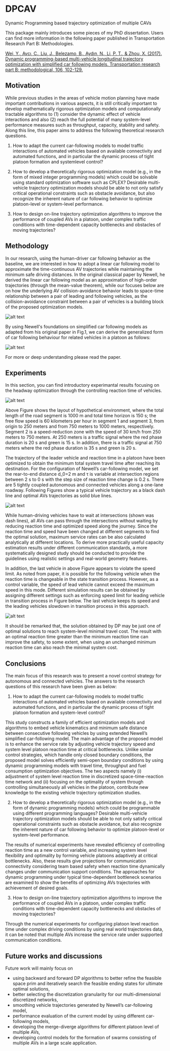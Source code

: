 # DPCAV
Dynamic Programming based trajectory optimization of multiple CAVs

This package mainly introduces some pieces of my PhD dissertation. Users can find more information in the following paper published in Transportation Research Part B: Methodologies.

[Wei, Y., Avcı, C., Liu, J., Belezamo, B., Aydın, N., Li, P. T., & Zhou, X. (2017). Dynamic programming-based multi-vehicle longitudinal trajectory optimization with simplified car following models. Transportation research part B: methodological, 106, 102-129.]

## Motivation

While previous studies in the areas of vehicle motion planning have made important contributions in various aspects, it is still critically important to develop mathematically rigorous optimization models and computationally tractable algorithms to (1) consider the dynamic effect of vehicle interactions and also (2) reach the full potential of many system-level performance measures such as throughput, capacity, stability and safety. Along this line, this paper aims to address the following theoretical research questions.

1. How to adapt the current car-following models to model traffic interactions of automated vehicles based on available connectivity and automated functions, and in particular the dynamic process of tight platoon formation and systemlevel control?

2. How to develop a theoretically rigorous optimization model (e.g., in the form of mixed integer programming models) which could be solvable using standard optimization software such as CPLEX? Desirable multi-vehicle trajectory optimization models should be able to not only satisfy critical operational constraints such as obstacle avoidance, but also recognize the inherent nature of car following behavior to optimize platoon-level or system-level performance.

3. How to design on-line trajectory optimization algorithms to improve the performance of coupled AVs in a platoon, under complex traffic conditions with time-dependent capacity bottlenecks and obstacles of moving trajectories?

[Wei, Y., Avcı, C., Liu, J., Belezamo, B., Aydın, N., Li, P. T., & Zhou, X. (2017). Dynamic programming-based multi-vehicle longitudinal trajectory optimization with simplified car following models. Transportation research part B: methodological, 106, 102-129.]: <https://www.sciencedirect.com/science/article/pii/S0191261517301078?casa_token=-R53IsF9YmoAAAAA:41Azyn3bA7OtX_YR2t5pB7dWDlWtFfJOIJi0FoXDFGep4xvtKKpdt4bhMfrgdpsEENs_DPFSY7s>

## Methodology

In our research, using the human-driver car following behavior as the baseline, we are interested in how to adopt a linear car following model to approximate the time-continuous AV trajectories while maintaining the minimum safe driving distances. In the original classical paper by Newell, he derived the linear car following model as an approximation of high-order trajectories (through the mean-value theorem), while our focuses below are on how the underlying AV collision-avoidance behavior leads to space-time relationship between a pair of leading and following vehicles, as the collision-avoidance constraint between a pair of vehicles is a building block of the proposed optimization models.

![alt text](https://github.com/caferavci/DPCAV/blob/main/Media/Newell.png)

By using Newell's foundations on simplified car following models as adapted from his original paper in Fig.1, we can derive the generalized form of car following behaviour for related vehicles in a platoon as follows:

![alt text](https://github.com/caferavci/DPCAV/blob/main/Media/Newell_General_Form.jpg)

For more or deep understanding please read the paper.

## Experiments

In this section, you can find introductory experimantal results focusing on the headway optimization through the controlling reaction time of vehicles.

![alt text](https://github.com/caferavci/DPCAV/blob/main/Media/Experiment_Layout.jpg)

Above Figure shows the layout of hypothetical environment, where the total length of the road segment is 1000 m and total time horizon is 150 s; the free flow speed is 60 kilometers per hour in segment 1 and segment 3, from origin to 250 meters and from 750 meters to 1000 meters, respectively. Segment 2 is a speed-reduction zone with the speed of 30 km/h from 250 meters to 750 meters. At 250 meters is a traffic signal where the red phase duration is 20 s and green is 15 s. In addition, there is a traffic signal at 750 meters where the red phase duration is 35 s and green is 20 s.

The trajectory of the leader vehicle and reaction time in a platoon have been optimized to obtain the minimum total system travel time after reaching its destination. For the configuration of Newell’s car-following model, we set the rear-to-end distance d_0=2 m and τ is variable at intersection regions between 2 s to 0 s with the step size of reaction time change is 0.2 s. There are 5 tightly coupled autonomous and connected vehicles along a one-lane roadway. Following Figures show a typical vehicle trajectory as a black dash line and optimal AVs trajectories as solid blue lines.

![alt text](https://github.com/caferavci/DPCAV/blob/main/Media/Experiment_Results_1.jpg)

While human-driving vehicles have to wait at intersections (shown was dash lines), all AVs can pass through the intersections without waiting by reducing reaction time and optimized speed along the journey. Since the reaction time and speed have been changed at different segments to find the optimal solution, maximum service rates can be also calculated analytically at different locations. To derive more practically useful capacity estimation results under different communication standards, a more systematically designed study should be conducted to provide the guidelines using realistic settings and real-world geometry features. 

In addition, the last vehicle in above Figure appears to violate the speed limit. As noted from paper, it is possible for the following vehicle when the reaction time is changeable in the state transition process. However, as a control variable, the speed of lead vehicle cannot exceed the maximum speed in this mode. Different simulation results can be obtained by assigning different settings such as enforcing speed limit for leading vehicle in transition process in Figure below. The last vehicle keeps its speed and the leading vehicles slowdown in transition process in this approach.

![alt text](https://github.com/caferavci/DPCAV/blob/main/Media/Experiment_Results_2.jpg)

It should be remarked that, the solution obtained by DP may be just one of optimal solutions to reach system-level minimal travel cost. The result with an optimal reaction time greater than the minimum reaction time can improve the safety, to some extent, when using an unchanged minimum reaction time can also reach the minimal system cost.

## Conclusions

The main focus of this research was to present a novel control strategy for autonomous and connected vehicles. The answers to the research questions of this research have been given as below:

1. How to adapt the current car-following models to model traffic interactions of automated vehicles based on available connectivity and automated functions, and in particular the dynamic process of tight platoon formation and system-level control? 

This study constructs a family of efficient optimization models and algorithms to embed vehicle kinematics and minimum safe distance between consecutive following vehicles by using extended Newell’s simplified car-following model. The main advantage of the proposed model is to enhance the service rate by adjusting vehicle trajectory speed and system level platoon reaction time at critical bottlenecks. Unlike similar control strategies, which handle only closed boundary conditions, the proposed model solves efficiently semi-open boundary conditions by using dynamic programming models with travel time, throughput and fuel consumption optimization objectives. The two aspects namely (i) adjustment of system level reaction time in discretized space-time-reaction time network and (ii) focusing on the optimality of system through controlling simultaneously all vehicles in the platoon, contribute new knowledge to the existing vehicle trajectory optimization studies. 

2. How to develop a theoretically rigorous optimization model (e.g., in the form of dynamic programming models) which could be programmable using different programming languages? Desirable multi-vehicle trajectory optimization models should be able to not only satisfy critical operational constraints such as obstacle avoidance, but also recognize the inherent nature of car following behavior to optimize platoon-level or system-level performance.

The results of numerical experiments have revealed efficiency of controlling reaction time as a new control variable, and increasing system level flexibility and optimality by forming vehicle platoons adaptively at critical bottlenecks. Also, these results give projections for communication connectivity considering team based safety when reaction time dynamically changes under communication support conditions. The approaches for dynamic programming under typical time-dependent bottleneck scenarios are examined to show the benefits of optimizing AVs trajectories with achievement of desired goals.

3. How to design on-line trajectory optimization algorithms to improve the performance of coupled AVs in a platoon, under complex traffic conditions with time-dependent capacity bottlenecks and obstacles of moving trajectories?

Through the numerical experiments for configuring platoon level reaction time under complex driving conditions by using real world trajectories data, it can be noted that multiple AVs increase the service rate under supported communication conditions. 

##	Future works and discussions

Future work will mainly focus on 
* using backward and forward DP algorithms to better refine the feasible space prim and iteratively search the feasible ending states for ultimate optimal solutions, 
* better selecting the discretization granularity for our multi-dimensional discretized networks, 
* smoothing vehicle trajectories generated by Newell’s car-following model, 
* performance evaluation of the current model by using different car-following models, 
* developing the merge-diverge algorithms for different platoon level of multiple AVs,
* developing control models for the formation of swarms consisting of multiple AVs in a large scale application.
